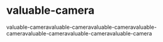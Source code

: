 # valuable-camera
valuable-cameravaluable-cameravaluable-cameravaluable-cameravaluable-cameravaluable-cameravaluable-camera
